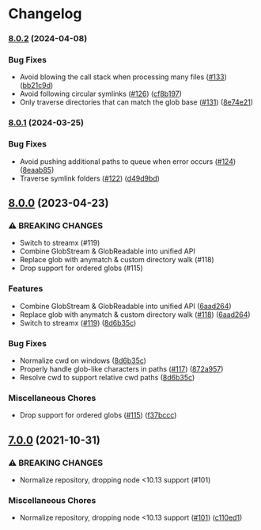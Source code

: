 # Changelog

### [8.0.2](https://www.github.com/gulpjs/glob-stream/compare/v8.0.1...v8.0.2) (2024-04-08)


### Bug Fixes

* Avoid blowing the call stack when processing many files ([#133](https://www.github.com/gulpjs/glob-stream/issues/133)) ([bb21c9d](https://www.github.com/gulpjs/glob-stream/commit/bb21c9dc14b52ff275e5c4ab3e2c3c7de9dd63f8))
* Avoid following circular symlinks ([#126](https://www.github.com/gulpjs/glob-stream/issues/126)) ([cf8b197](https://www.github.com/gulpjs/glob-stream/commit/cf8b1971a239e165a61654dffeac546faae449fc))
* Only traverse directories that can match the glob base ([#131](https://www.github.com/gulpjs/glob-stream/issues/131)) ([8e74e21](https://www.github.com/gulpjs/glob-stream/commit/8e74e21840fd38cef4cbce050c99690349b4ee92))

### [8.0.1](https://www.github.com/gulpjs/glob-stream/compare/v8.0.0...v8.0.1) (2024-03-25)


### Bug Fixes

* Avoid pushing additional paths to queue when error occurs ([#124](https://www.github.com/gulpjs/glob-stream/issues/124)) ([8eaab85](https://www.github.com/gulpjs/glob-stream/commit/8eaab85cbc7254d2e74d308c822df50a9e7aaf4a))
* Traverse symlink folders ([#122](https://www.github.com/gulpjs/glob-stream/issues/122)) ([d49d9bd](https://www.github.com/gulpjs/glob-stream/commit/d49d9bd8042650ce91c190ab0ec20be716b2fade))

## [8.0.0](https://www.github.com/gulpjs/glob-stream/compare/v7.0.0...v8.0.0) (2023-04-23)


### ⚠ BREAKING CHANGES

* Switch to streamx (#119)
* Combine GlobStream & GlobReadable into unified API
* Replace glob with anymatch & custom directory walk (#118)
* Drop support for ordered globs (#115)

### Features

* Combine GlobStream & GlobReadable into unified API ([6aad264](https://www.github.com/gulpjs/glob-stream/commit/6aad264004e4f1a7f1b6e112c5d7e0fc7db72851))
* Replace glob with anymatch & custom directory walk ([#118](https://www.github.com/gulpjs/glob-stream/issues/118)) ([6aad264](https://www.github.com/gulpjs/glob-stream/commit/6aad264004e4f1a7f1b6e112c5d7e0fc7db72851))
* Switch to streamx ([#119](https://www.github.com/gulpjs/glob-stream/issues/119)) ([8d6b35c](https://www.github.com/gulpjs/glob-stream/commit/8d6b35c1f0c89b7869d2ed7ab9e5ec79694e28e2))


### Bug Fixes

* Normalize cwd on windows ([8d6b35c](https://www.github.com/gulpjs/glob-stream/commit/8d6b35c1f0c89b7869d2ed7ab9e5ec79694e28e2))
* Properly handle glob-like characters in paths ([#117](https://www.github.com/gulpjs/glob-stream/issues/117)) ([872a957](https://www.github.com/gulpjs/glob-stream/commit/872a957c59cc4d1a1bc674b0370c97809d7c595c))
* Resolve cwd to support relative cwd paths ([8d6b35c](https://www.github.com/gulpjs/glob-stream/commit/8d6b35c1f0c89b7869d2ed7ab9e5ec79694e28e2))


### Miscellaneous Chores

* Drop support for ordered globs ([#115](https://www.github.com/gulpjs/glob-stream/issues/115)) ([f37bccc](https://www.github.com/gulpjs/glob-stream/commit/f37bccc91cd7ffe5bd61010e10b3a850c134677a))

## [7.0.0](https://www.github.com/gulpjs/glob-stream/compare/v6.1.0...v7.0.0) (2021-10-31)


### ⚠ BREAKING CHANGES

* Normalize repository, dropping node <10.13 support (#101)

### Miscellaneous Chores

* Normalize repository, dropping node <10.13 support ([#101](https://www.github.com/gulpjs/glob-stream/issues/101)) ([c110ed1](https://www.github.com/gulpjs/glob-stream/commit/c110ed1602b9bbcb380c97298e9ba41a29a0be40))

